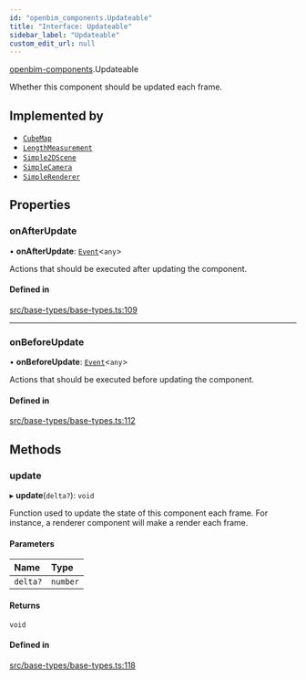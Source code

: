 ```yaml
---
id: "openbim_components.Updateable"
title: "Interface: Updateable"
sidebar_label: "Updateable"
custom_edit_url: null
---
```


[openbim-components](../modules/openbim_components.md).Updateable

Whether this component should be updated each frame.

## Implemented by

- [`CubeMap`](../classes/openbim_components.CubeMap.md)
- [`LengthMeasurement`](../classes/openbim_components.LengthMeasurement.md)
- [`Simple2DScene`](../classes/openbim_components.Simple2DScene.md)
- [`SimpleCamera`](../classes/openbim_components.SimpleCamera.md)
- [`SimpleRenderer`](../classes/openbim_components.SimpleRenderer.md)

## Properties

### onAfterUpdate

• **onAfterUpdate**: [`Event`](../classes/openbim_components.Event.md)<`any`\>

Actions that should be executed after updating the component.

#### Defined in

[src/base-types/base-types.ts:109](https://github.com/ThatOpen/engine_components/blob/444e81a/src/base-types/base-types.ts#L109)

---

### onBeforeUpdate

• **onBeforeUpdate**: [`Event`](../classes/openbim_components.Event.md)<`any`\>

Actions that should be executed before updating the component.

#### Defined in

[src/base-types/base-types.ts:112](https://github.com/ThatOpen/engine_components/blob/444e81a/src/base-types/base-types.ts#L112)

## Methods

### update

▸ **update**(`delta?`): `void`

Function used to update the state of this component each frame. For
instance, a renderer component will make a render each frame.

#### Parameters

| Name     | Type     |
| :------- | :------- |
| `delta?` | `number` |

#### Returns

`void`

#### Defined in

[src/base-types/base-types.ts:118](https://github.com/ThatOpen/engine_components/blob/444e81a/src/base-types/base-types.ts#L118)

